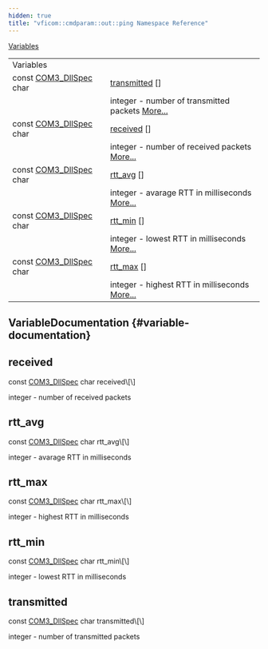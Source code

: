 ```yaml
---
hidden: true
title: "vficom::cmdparam::out::ping Namespace Reference"
---
```


[Variables](#var-members)

|  |  |
|----|----|
| Variables |  |
| const <a href="libcom3_8h.md#af8173355d81a442e8fec1ebd507e3a36">COM3_DllSpec</a> char  | [transmitted](#ab3f37340f5eeeabadac4fca46e9877c9) \[\] |
|   | integer - number of transmitted packets [More\...](#ab3f37340f5eeeabadac4fca46e9877c9)<br/> |
| const <a href="libcom3_8h.md#af8173355d81a442e8fec1ebd507e3a36">COM3_DllSpec</a> char  | [received](#a9e0df6765a477857c7df53d5769c7eca) \[\] |
|   | integer - number of received packets [More\...](#a9e0df6765a477857c7df53d5769c7eca)<br/> |
| const <a href="libcom3_8h.md#af8173355d81a442e8fec1ebd507e3a36">COM3_DllSpec</a> char  | [rtt_avg](#afae7571306924c4632e2dae0970b2bd3) \[\] |
|   | integer - avarage RTT in milliseconds [More\...](#afae7571306924c4632e2dae0970b2bd3)<br/> |
| const <a href="libcom3_8h.md#af8173355d81a442e8fec1ebd507e3a36">COM3_DllSpec</a> char  | [rtt_min](#af8f0e2d098b1678a47d88a4960f4a4ca) \[\] |
|   | integer - lowest RTT in milliseconds [More\...](#af8f0e2d098b1678a47d88a4960f4a4ca)<br/> |
| const <a href="libcom3_8h.md#af8173355d81a442e8fec1ebd507e3a36">COM3_DllSpec</a> char  | [rtt_max](#a4babea03335004ab9a21c5588e849af4) \[\] |
|   | integer - highest RTT in milliseconds [More\...](#a4babea03335004ab9a21c5588e849af4)<br/> |

## VariableDocumentation {#variable-documentation}

## received <a href="#a9e0df6765a477857c7df53d5769c7eca" id="a9e0df6765a477857c7df53d5769c7eca"></a>

<p>const <a href="libcom3_8h.md#af8173355d81a442e8fec1ebd507e3a36">COM3_DllSpec</a> char received\[\]</p>

integer - number of received packets

## rtt_avg <a href="#afae7571306924c4632e2dae0970b2bd3" id="afae7571306924c4632e2dae0970b2bd3"></a>

<p>const <a href="libcom3_8h.md#af8173355d81a442e8fec1ebd507e3a36">COM3_DllSpec</a> char rtt_avg\[\]</p>

integer - avarage RTT in milliseconds

## rtt_max <a href="#a4babea03335004ab9a21c5588e849af4" id="a4babea03335004ab9a21c5588e849af4"></a>

<p>const <a href="libcom3_8h.md#af8173355d81a442e8fec1ebd507e3a36">COM3_DllSpec</a> char rtt_max\[\]</p>

integer - highest RTT in milliseconds

## rtt_min <a href="#af8f0e2d098b1678a47d88a4960f4a4ca" id="af8f0e2d098b1678a47d88a4960f4a4ca"></a>

<p>const <a href="libcom3_8h.md#af8173355d81a442e8fec1ebd507e3a36">COM3_DllSpec</a> char rtt_min\[\]</p>

integer - lowest RTT in milliseconds

## transmitted <a href="#ab3f37340f5eeeabadac4fca46e9877c9" id="ab3f37340f5eeeabadac4fca46e9877c9"></a>

<p>const <a href="libcom3_8h.md#af8173355d81a442e8fec1ebd507e3a36">COM3_DllSpec</a> char transmitted\[\]</p>

integer - number of transmitted packets
